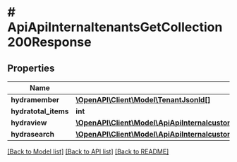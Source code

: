 # # ApiApiInternaltenantsGetCollection200Response

## Properties

Name | Type | Description | Notes
------------ | ------------- | ------------- | -------------
**hydramember** | [**\OpenAPI\Client\Model\TenantJsonld[]**](TenantJsonld.md) |  |
**hydratotal_items** | **int** |  | [optional]
**hydraview** | [**\OpenAPI\Client\Model\ApiApiInternalcustomPrintingWorkflowsGetCollection200ResponseHydraView**](ApiApiInternalcustomPrintingWorkflowsGetCollection200ResponseHydraView.md) |  | [optional]
**hydrasearch** | [**\OpenAPI\Client\Model\ApiApiInternalcustomPrintingWorkflowsGetCollection200ResponseHydraSearch**](ApiApiInternalcustomPrintingWorkflowsGetCollection200ResponseHydraSearch.md) |  | [optional]

[[Back to Model list]](../../README.md#models) [[Back to API list]](../../README.md#endpoints) [[Back to README]](../../README.md)
